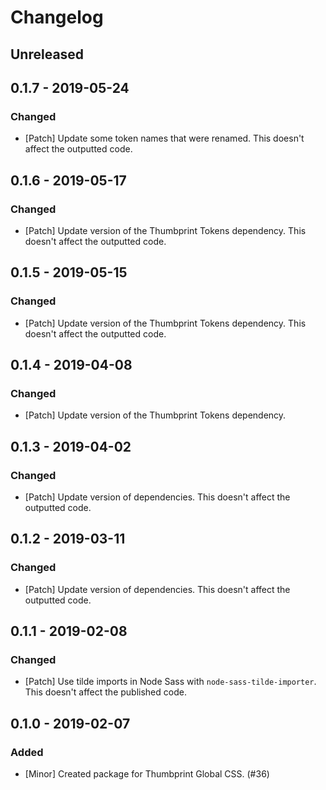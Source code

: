 # Changelog

## Unreleased

## 0.1.7 - 2019-05-24

### Changed

-   [Patch] Update some token names that were renamed. This doesn't affect the outputted code.

## 0.1.6 - 2019-05-17

### Changed

-   [Patch] Update version of the Thumbprint Tokens dependency. This doesn't affect the outputted code.

## 0.1.5 - 2019-05-15

### Changed

-   [Patch] Update version of the Thumbprint Tokens dependency. This doesn't affect the outputted code.

## 0.1.4 - 2019-04-08

### Changed

-   [Patch] Update version of the Thumbprint Tokens dependency.

## 0.1.3 - 2019-04-02

### Changed

-   [Patch] Update version of dependencies. This doesn't affect the outputted code.

## 0.1.2 - 2019-03-11

### Changed

-   [Patch] Update version of dependencies. This doesn't affect the outputted code.

## 0.1.1 - 2019-02-08

### Changed

-   [Patch] Use tilde imports in Node Sass with `node-sass-tilde-importer`. This doesn't affect the published code.

## 0.1.0 - 2019-02-07

### Added

-   [Minor] Created package for Thumbprint Global CSS. (#36)
